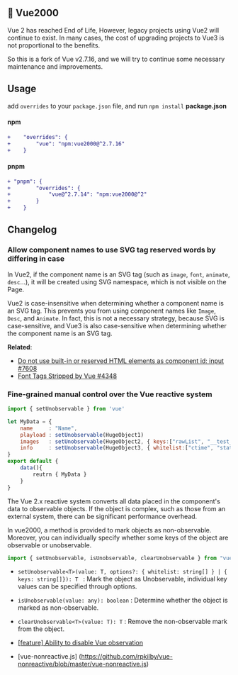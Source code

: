 ## 🥑 Vue2000

Vue 2 has reached End of Life, However, legacy projects using Vue2 will continue to exist. In many cases, the cost of upgrading projects to Vue3 is not proportional to the benefits.

So this is a fork of Vue v2.7.16, and we will try to continue some necessary maintenance and improvements.

## Usage

add `overrides` to your `package.json` file, and run `npm install`
**package.json**

#### npm

```diff
+    "overrides": {
+        "vue": "npm:vue2000@^2.7.16"
+    }
```

#### pnpm

```diff
+ "pnpm": {
+        "overrides": {
+            "vue@^2.7.14": "npm:vue2000@^2"
+        }
+    }
```

## Changelog

### Allow component names to use SVG tag reserved words by differing in case

In Vue2, if the component name is an SVG tag (such as `image`, `font`, `animate`, `desc`...), it will be created using SVG namespace, which is not visible on the Page.

Vue2 is case-insensitive when determining whether a component name is an SVG tag. This prevents you from using component names like `Image`, `Desc`, and `Animate`. In fact, this is not a necessary strategy, because SVG is case-sensitive, and Vue3 is also case-sensitive when determining whether the component name is an SVG tag.

**Related**:

- [Do not use built-in or reserved HTML elements as component id: input #7608](https://github.com/vuejs/vue/issues/7608])
- [Font Tags Stripped by Vue #4348](https://github.com/vuejs/vue/issues/4348)

### Fine-grained manual control over the Vue reactive system

```js
import { setUnobservable } from 'vue'

let MyData = {
    name     : "Name",
    playload : setUnobservable(HugeObject1)
    images   : setUnobservable(HugeObject2, { keys:["rawList", "__test__"] })
    info     : setUnobservable(HugeObject3, { whitelist:["ctime", "state"] })
}
export default {
    data(){
        reutrn { MyData }
    }
}

```

The Vue 2.x reactive system converts all data placed in the component's data to observable objects. If the object is complex, such as those from an external system, there can be significant performance overhead.

In vue2000, a method is provided to mark objects as non-observable. Moreover, you can individually specify whether some keys of the object are observable or unobservable.

```js
import { setUnobservable, isUnobservable, clearUnobservable } from "vue"
```

- `setUnobservable<T>(value: T, options?: { whitelist: string[] } | { keys: string[]}): T ` : Mark the object as Unobservable, individual key values can be specified through options.
- `isUnobservable(value: any): boolean` : Determine whether the object is marked as non-observable.
- `clearUnobservable<T>(value: T): T` : Remove the non-observable mark from the object.

- [[feature] Ability to disable Vue observation](https://github.com/vuejs/vue/issues/2637)
- [vue-nonreactive.js] (https://github.com/rpkilby/vue-nonreactive/blob/master/vue-nonreactive.js)
